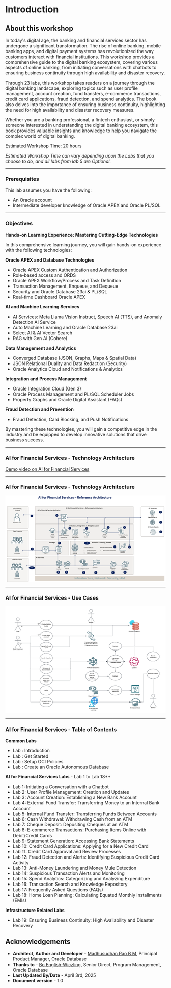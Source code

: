 # Introduction

## About this workshop
 
In today's digital age, the banking and financial services sector has undergone a significant transformation. The rise of online banking, mobile banking apps, and digital payment systems has revolutionized the way customers interact with financial institutions. This workshop provides a comprehensive guide to the digital banking ecosystem, covering various aspects of online banking, from initiating conversations with chatbots to ensuring business continuity through high availability and disaster recovery.

Through 23 labs, this workshop takes readers on a journey through the digital banking landscape, exploring topics such as user profile management, account creation, fund transfers, e-commerce transactions, credit card applications, fraud detection, and spend analytics. The book also delves into the importance of ensuring business continuity, highlighting the need for high availability and disaster recovery measures.

Whether you are a banking professional, a fintech enthusiast, or simply someone interested in understanding the digital banking ecosystem, this book provides valuable insights and knowledge to help you navigate the complex world of digital banking.
 
Estimated Workshop Time: 20 hours

*Estimated Workshop Time can vary depending upon the Labs that you choose to do, and all labs from lab 5 are Optional.*

---

### Prerequisites 
 
This lab assumes you have the following:

* An Oracle account
* Intermediate developer knowledge of Oracle APEX and Oracle PL/SQL 

---

### Objectives 

**Hands-on Learning Experience: Mastering Cutting-Edge Technologies**

In this comprehensive learning journey, you will gain hands-on experience with the following technologies:

**Oracle APEX and Database Technologies**

* Oracle APEX Custom Authentication and Authorization
* Role-based access and ORDS
* Oracle APEX Workflow/Process and Task Definition
* Transaction Management, Enqueue, and Dequeue
* Security and Oracle Database 23ai & PL/SQL
* Real-time Dashboard Oracle APEX

**AI and Machine Learning Services**

* AI Services: Meta Llama Vision Instruct, Speech AI (TTS), and Anomaly Detection AI Service
* Auto Machine Learning and Oracle Database 23ai
* Select AI & AI Vector Search
* RAG with Gen AI (Cohere)

**Data Management and Analytics**

* Converged Database (JSON, Graphs, Maps & Spatial Data)
* JSON Relational Duality and Data Redaction (Security)
* Oracle Analytics Cloud and Notifications & Analytics

**Integration and Process Management**

* Oracle Integration Cloud (Gen 3)
* Oracle Process Management and PL/SQL Scheduler Jobs
* Property Graphs and Oracle Digital Assistant (FAQs)

**Fraud Detection and Prevention**

* Fraud Detection, Card Blocking, and Push Notifications

By mastering these technologies, you will gain a competitive edge in the industry and be equipped to develop innovative solutions that drive business success.

---
 
### AI for Financial Services - Technology Architecture 
[Demo video on AI for Financial Services](youtube:xCXb7kOWdqo:large)  

---

### AI for Financial Services - Technology Architecture
![AI for Financial](images/AI-for-fc-refarch.png " ")  

---

### AI for Financial Services - Use Cases
![AI for Financial](images/AI-for-fc-usecases.png " ")  

---
### AI for Financial Services - Table of Contents
 
**Common Labs**

* Lab : Introduction
* Lab : Get Started
* Lab : Setup OCI Policies
* Lab : Create an Oracle Autonomous Database

**AI for Financial Services Labs** - Lab 1 to Lab 18**

* Lab 1: Initiating a Conversation with a Chatbot
* Lab 2: User Profile Management: Creation and Updates
* Lab 3: Account Creation: Establishing a New Bank Account
* Lab 4: External Fund Transfer: Transferring Money to an Internal Bank Account
* Lab 5: Internal Fund Transfer: Transferring Funds Between Accounts
* Lab 6: Cash Withdrawal: Withdrawing Cash from an ATM
* Lab 7: Cheque Deposit: Depositing Cheques at an ATM
* Lab 8: E-commerce Transactions: Purchasing Items Online with Debit/Credit Cards
* Lab 9: Statement Generation: Accessing Bank Statements
* Lab 10: Credit Card Applications: Applying for a New Credit Card
* Lab 11: Credit Card Approval and Review Processes
* Lab 12: Fraud Detection and Alerts: Identifying Suspicious Credit Card Activity
* Lab 13: Anti-Money Laundering and Money Mule Detection
* Lab 14: Suspicious Transaction Alerts and Monitoring
* Lab 15: Spend Analytics: Categorizing and Analyzing Expenditure
* Lab 16: Transaction Search and Knowledge Repository
* Lab 17: Frequently Asked Questions (FAQs)
* Lab 18: Home Loan Planning: Calculating Equated Monthly Installments (EMIs)

**Infrastructure Related Labs**
 
* Lab 19: Ensuring Business Continuity: High Availability and Disaster Recovery
  
## Acknowledgements

* **Architect, Author and Developer** - [Madhusudhan Rao B M](https://www.linkedin.com/in/madhusudhanraobm/), Principal Product Manager, Oracle Database
* **Thanks to** - [Bo English-Wiczling](https://www.linkedin.com/in/boenglish/), Senior Direct, Program Management, Oracle Database 
* **Last Updated By/Date** - April 3rd, 2025
* **Document version** - 1.0 
